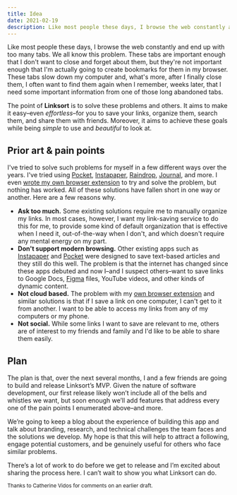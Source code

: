 ```yaml
---
title: Idea
date: 2021-02-19
description: Like most people these days, I browse the web constantly and end up with too many tabs. We all know this problem. These tabs are important enough that I don't want to close and forget about them, but they're not important enough that I'm actually going to go to the trouble of creating bookmarks for them in my browser. What’s more, these tabs slow down my computer and, after I finally close them, I often want to find them again when I remember, weeks later, that I need some important information from one of those long abandoned tabs. The point of Linksort is to solve these problems and others.
---
```

Like most people these days, I browse the web constantly and end up with too many tabs. We all know this problem. These tabs are important enough that I don't want to close and forget about them, but they're not important enough that I'm actually going to create bookmarks for them in my browser. These tabs slow down my computer and, what's more, after I finally close them, I often want to find them again when I remember, weeks later, that I need some important information from one of those long abandoned tabs.

The point of **Linksort** is to solve these problems and others. It aims to make it easy–even *effortless*–for you to save your links, organize them, search them, and share them with friends. Moreover, it aims to achieve these goals while being *simple* to use and *beautiful* to look at.

## Prior art & pain points

I've tried to solve such problems for myself in a few different ways over the years. I've tried using [Pocket](https://getpocket.com), [Instapaper](https://instapaper.com), [Raindrop](https://raindrop.io), [Journal](https://usejournal.com), and more. I even [wrote my own browser extension](https://github.com/AlexanderRichey/slash-tab) to try and solve the problem, but nothing has worked. All of these solutions have fallen short in one way or another. Here are a few reasons why.

- **Ask too much.** Some existing solutions require me to manually organize my links. In most cases, however, I want my link-saving service to do this for me, to provide some kind of default organization that is effective when I need it, out-of-the-way when I don't, and which doesn't require any mental energy on my part.
- **Don't support modern browsing.** Other existing apps such as [Instapaper](https://instapaper.com) and [Pocket](https://getpocket.com) were designed to save text-based articles and they still do this well. The problem is that the internet has changed since these apps debuted and now I–and I suspect others–want to save links to Google Docs, [Figma](https://figma.com) files, YouTube videos, and other kinds of dynamic content.
- **Not cloud based.** The problem with my [own browser extension](https://github.com/AlexanderRichey/slash-tab) and similar solutions is that if I save a link on one computer, I can't get to it from another. I want to be able to access my links from any of my computers or my phone.
- **Not social.** While some links I want to save are relevant to me, others are of interest to my friends and family and I'd like to be able to share them easily.

## Plan

The plan is that, over the next several months, I and a few friends are going to build and release Linksort’s MVP. Given the nature of software development, our first release likely won’t include all of the bells and whistles we want, but soon enough we’ll add features that address every one of the pain points I enumerated above–and more.

We’re going to keep a blog about the experience of building this app and talk about branding, research, and technical challenges the team faces and the solutions we develop. My hope is that this will help to attract a following, engage potential customers, and be genuinely useful for others who face similar problems.

There’s a lot of work to do before we get to release and I’m excited about sharing the process here. I can’t wait to show you what Linksort can do. 

<small>Thanks to Catherine Vidos for comments on an earlier draft.</small>
